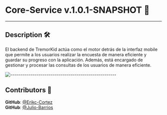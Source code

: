 # Core-Service v.1.0.1-SNAPSHOT 🧠

---

<h2 id="description"> Description 🛠️ </h2>

El backend de TremorKid actúa como el motor detrás de la interfaz mobile que permite a los usuarios realizar la encuesta de manera eficiente y guardar su progreso con la aplicación.
Además, está encargado de gestionar y procesar las consultas de los usuarios de manera eficiente.

![-----------------------------------------------------](https://raw.githubusercontent.com/andreasbm/readme/master/assets/lines/rainbow.png)

<h2 id="contributors"> Contributors 🤝 </h2>

**GitHub**: <a href="https://github.com/EcoCharlie">@Erikc-Cortez</a> <br>
**GitHub**: <a href="https://github.com/Pandaluf">@Julio-Barrios</a> <br>
